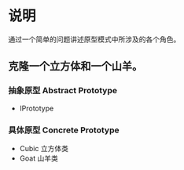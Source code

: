 # 说明

通过一个简单的问题讲述原型模式中所涉及的各个角色。

## 克隆一个立方体和一个山羊。

### 抽象原型 Abstract Prototype

- IPrototype

### 具体原型 Concrete Prototype

- Cubic 立方体类
- Goat 山羊类

